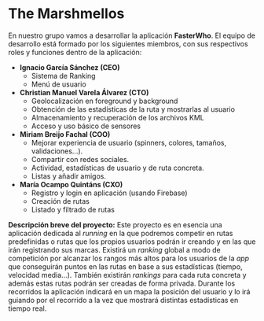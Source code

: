 # The Marshmellos

En nuestro grupo vamos a desarrollar la aplicación **FasterWho**. El equipo de desarrollo está formado por los siguientes miembros, con sus respectivos roles y funciones dentro de la aplicación:
  - **Ignacio García Sánchez (CEO)**
    - Sistema de Ranking
    - Menú de usuario
  - **Christian Manuel Varela Álvarez (CTO)**
    - Geolocalización en foreground y background
    - Obtención de las estadísticas de la ruta y mostrarlas al usuario
    - Almacenamiento y recuperación de los archivos KML
    - Acceso y uso básico de sensores
  - **Miriam Breijo Fachal (COO)**
    - Mejorar experiencia de usuario (spinners, colores, tamaños, validaciones...).
    - Compartir con redes sociales.
    - Actividad, estadísticas de usuario y de ruta concreta.
    - Listas y añadir amigos.
  - **María Ocampo Quintáns (CXO)**
    - Registro y login en aplicación (usando Firebase)
    - Creación de rutas
    - Listado y filtrado de rutas

**Descripción breve del proyecto:**
Este proyecto es en esencia una aplicación dedicada al _running_ en la que podremos competir en rutas predefinidas o rutas que los propios usuarios podrán ir creando y en las que irán registrando sus marcas. Existirá un _ranking_ global a modo de competición por alcanzar los rangos más altos para los usuarios de la _app_ que conseguirán puntos en las rutas en base a sus estadísticas (tiempo, velocidad media...). También existirán _rankings_ para cada ruta concreta y además estas rutas podrán ser creadas de forma privada. Durante los recorridos la aplicación indicará en un mapa la posición del usuario y lo irá guiando por el recorrido a la vez que mostrará distintas estadísticas en tiempo real.
